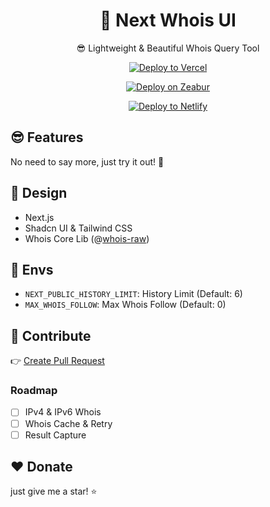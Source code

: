 <div align="center">

# 🧪 Next Whois UI
😎 Lightweight & Beautiful Whois Query Tool

[![Deploy to Vercel](https://vercel.com/button)](https://vercel.com/import/project?template=https://github.com/zmh-program/next-whois-ui)

[![Deploy on Zeabur](https://zeabur.com/button.svg)](https://zeabur.com/templates/UHCCCT)

[![Deploy to Netlify](https://www.netlify.com/img/deploy/button.svg)](https://app.netlify.com/start/deploy?repository=https://github.com/zmh-program/next-whois-ui)

</div>

## 😎 Features
No need to say more, just try it out! 🥳

## 🧠 Design
- Next.js  
- Shadcn UI & Tailwind CSS
- Whois Core Lib (@[whois-raw](https://www.npmjs.com/package/whois-raw))

## 🔨 Envs
- `NEXT_PUBLIC_HISTORY_LIMIT`: History Limit (Default: 6)
- `MAX_WHOIS_FOLLOW`: Max Whois Follow (Default: 0)

## 🤯 Contribute
👉 [Create Pull Request](https://github.com/zmh-program/next-whois-ui/pulls)

### Roadmap
- [ ] IPv4 & IPv6 Whois
- [ ] Whois Cache & Retry
- [ ] Result Capture

## ❤ Donate
just give me a star! ⭐
